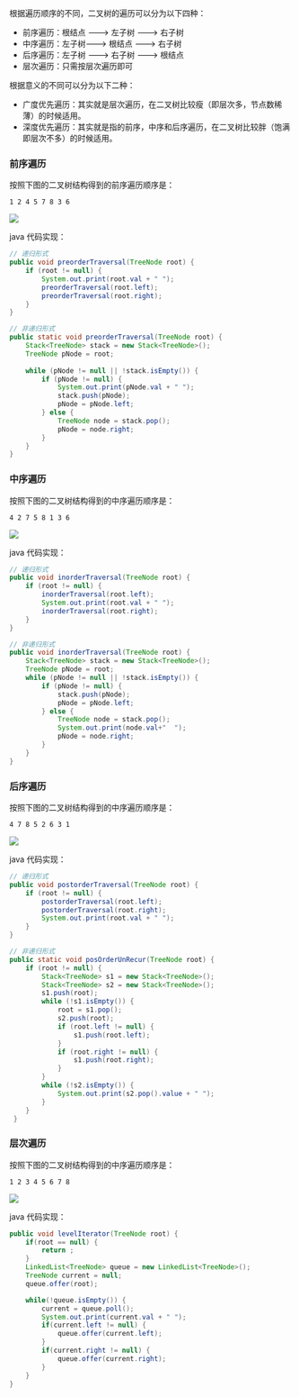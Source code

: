 
根据遍历顺序的不同，二叉树的遍历可以分为以下四种：
* 前序遍历：根结点 ---> 左子树 ---> 右子树
* 中序遍历：左子树---> 根结点 ---> 右子树
* 后序遍历：左子树 ---> 右子树 ---> 根结点
* 层次遍历：只需按层次遍历即可

根据意义的不同可以分为以下二种：
* 广度优先遍历：其实就是层次遍历，在二叉树比较瘦（即层次多，节点数稀薄）的时候适用。
* 深度优先遍历：其实就是指的前序，中序和后序遍历，在二叉树比较胖（饱满即层次不多）的时候适用。

### 前序遍历

按照下图的二叉树结构得到的前序遍历顺序是：
```
1 2 4 5 7 8 3 6
```
![](https://sidfate.oss-cn-hangzhou.aliyuncs.com/upic/20200216125037-Qo3PEY.jpg)

java 代码实现：
```java
// 递归形式
public void preorderTraversal(TreeNode root) {
    if (root != null) {
        System.out.print(root.val + " ");
        preorderTraversal(root.left);
        preorderTraversal(root.right);
    }
}

// 非递归形式
public static void preorderTraversal(TreeNode root) {
    Stack<TreeNode> stack = new Stack<TreeNode>();
    TreeNode pNode = root;
    
    while (pNode != null || !stack.isEmpty()) {
        if (pNode != null) {
            System.out.print(pNode.val + " ");
            stack.push(pNode);
            pNode = pNode.left;
        } else { 
            TreeNode node = stack.pop();
            pNode = node.right;
        }
    }
}
```

### 中序遍历
按照下图的二叉树结构得到的中序遍历顺序是：
```
4 2 7 5 8 1 3 6
```
![](https://sidfate.oss-cn-hangzhou.aliyuncs.com/upic/20200216125055-KEOrBI.jpg)

java 代码实现：
```java
// 递归形式
public void inorderTraversal(TreeNode root) {
    if (root != null) {
        inorderTraversal(root.left);
        System.out.print(root.val + " ");
        inorderTraversal(root.right);
    }
}

// 非递归形式
public void inorderTraversal(TreeNode root) {
    Stack<TreeNode> stack = new Stack<TreeNode>();
    TreeNode pNode = root;
    while (pNode != null || !stack.isEmpty()) {
        if (pNode != null) {
            stack.push(pNode);
            pNode = pNode.left;
        } else { 
            TreeNode node = stack.pop();
            System.out.print(node.val+"  ");
            pNode = node.right;
        }
    }
}
```

### 后序遍历

按照下图的二叉树结构得到的中序遍历顺序是：
```
4 7 8 5 2 6 3 1
```
![](https://sidfate.oss-cn-hangzhou.aliyuncs.com/upic/20200216125211-w5A4hh.jpg)

java 代码实现：
```java
// 递归形式
public void postorderTraversal(TreeNode root) {
    if (root != null) {
        postorderTraversal(root.left);
        postorderTraversal(root.right);
        System.out.print(root.val + " ");
    }
}

// 非递归形式
public static void posOrderUnRecur(TreeNode root) {
    if (root != null) {
        Stack<TreeNode> s1 = new Stack<TreeNode>();
        Stack<TreeNode> s2 = new Stack<TreeNode>();
        s1.push(root);
        while (!s1.isEmpty()) {
            root = s1.pop();
            s2.push(root);
            if (root.left != null) {
                s1.push(root.left);
            }
            if (root.right != null) {
                s1.push(root.right);
            }
        }
        while (!s2.isEmpty()) {
            System.out.print(s2.pop().value + " ");
        }
    }
 }
```

### 层次遍历

按照下图的二叉树结构得到的中序遍历顺序是：
```
1 2 3 4 5 6 7 8
```
![](https://sidfate.oss-cn-hangzhou.aliyuncs.com/upic/20200216131111-qESudR.jpg)

java 代码实现：
```java
public void levelIterator(TreeNode root) {
    if(root == null) {
        return ;
    }
    LinkedList<TreeNode> queue = new LinkedList<TreeNode>();
    TreeNode current = null;
    queue.offer(root);

    while(!queue.isEmpty()) {
        current = queue.poll();
        System.out.print(current.val + " ");
        if(current.left != null) {
            queue.offer(current.left);
        }
        if(current.right != null) {
            queue.offer(current.right);
        }
    }
}
```